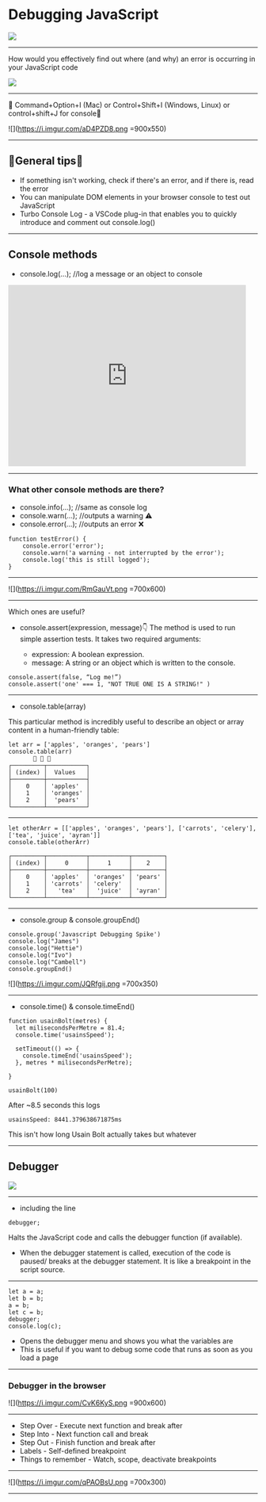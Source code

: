 # Debugging JavaScript

![](https://media.giphy.com/media/Rkis28kMJd1aE/giphy.gif)


---



How would you effectively find out where (and why) an error is occurring in your JavaScript code

![](https://media.giphy.com/media/rMS1sUPhv95f2/giphy.gif)


---

 🤯 Command+Option+I (Mac) or Control+Shift+I (Windows, Linux) or control+shift+J for console🤯 

![](https://i.imgur.com/aD4PZD8.png =900x550)


---

##  🤠General tips🤠
- If something isn't working, check if there's an error, and if there is, read the error
- You can manipulate DOM elements in your browser console to test out JavaScript
- Turbo Console Log - a VSCode plug-in that enables you to quickly introduce and comment out console.log()

---

## Console methods

+ console.log(...); //log a message or an object to console

<iframe src="https://giphy.com/embed/m8DnDYfRwEtvG" width="480" height="366" frameBorder="0" class="giphy-embed" allowFullScreen></iframe><p><a href="https://giphy.com/gifs/animation-90s-ren-and-stimpy-m8DnDYfRwEtvG"></a></p>

---


### What other console methods are there?

+ console.info(...); //same as console log
+ console.warn(...); //outputs a warning ⚠️
+ console.error(...); //outputs an error ❌

```JavaScript=1
function testError() {
    console.error('error');
    console.warn('a warning - not interrupted by the error');
    console.log('this is still logged');
}
```

---

![](https://i.imgur.com/RmGauVt.png =700x600)


---

Which ones are useful?

+ console.assert(expression, message)👇
The method is used to run simple assertion tests. It takes two required arguments:
 
  + expression: A boolean expression.
  + message: A string or an object which is written to the console.

```JavaScript=1
console.assert(false, “Log me!”)
console.assert('one' === 1, "NOT TRUE ONE IS A STRING!" )
```

---

+ console.table(array)

This particular method is incredibly useful to describe an object or array content in a human-friendly table:

```JavaScript=1
let arr = ['apples', 'oranges', 'pears']
console.table(arr)
       🍏 🍊 🍐
┌─────────┬───────────┐
│ (index) │  Values   │
├─────────┼───────────┤
│    0    │ 'apples'  │
│    1    │ 'oranges' │
│    2    │  'pears'  │
└─────────┴───────────┘
```

---

```JavaScript=420
let otherArr = [['apples', 'oranges', 'pears'], ['carrots', 'celery'], ['tea', 'juice', 'ayran']]
console.table(otherArr)

┌─────────┬───────────┬───────────┬─────────┐
│ (index) │     0     │     1     │    2    │
├─────────┼───────────┼───────────┼─────────┤
│    0    │ 'apples'  │ 'oranges' │ 'pears' │
│    1    │ 'carrots' │ 'celery'  │         │
│    2    │   'tea'   │  'juice'  │ 'ayran' │
└─────────┴───────────┴───────────┴─────────┘

```

---

+ console.group & console.groupEnd() 
```Javascript=1
console.group('Javascript Debugging Spike')
console.log("James")
console.log("Hettie")
console.log("Ivo")
console.log("Cambell")
console.groupEnd()
```

![](https://i.imgur.com/JQRfgij.png =700x350)


---

+ console.time() & console.timeEnd()


```JavaScript=1
function usainBolt(metres) {
  let milisecondsPerMetre = 81.4;
  console.time('usainsSpeed');
  
  setTimeout(() => {
    console.timeEnd('usainsSpeed');
  }, metres * milisecondsPerMetre);
  
}

usainBolt(100)
```

After ~8.5 seconds this logs

```JavaScript=1
usainsSpeed: 8441.379638671875ms
```

This isn't how long Usain Bolt actually takes but whatever

---

## Debugger

![](https://media.giphy.com/media/3o6nUPPGvsKSiNqvNC/giphy.gif)

---

+ including the line
```
debugger;
```
Halts the JavaScript code and calls the debugger function (if available).

+ When the debugger statement is called, execution of the code is paused/ breaks at the debugger statement. It is like a breakpoint in the script source.


---

```JavaScript1
let a = a;
let b = b;
a = b; 
let c = b; 
debugger;
console.log(c);
```
+ Opens the debugger menu and shows you what the variables are
+ This is useful if you want to debug some code that runs as soon as you load a page


---

### Debugger in the browser

![](https://i.imgur.com/CvK6KyS.png =900x600)

---

- Step Over - Execute next function and break after
- Step Into - Next function call and break
- Step Out - Finish function and break after
- Labels - Self-defined breakpoint
- Things to remember - Watch, scope, deactivate breakpoints

---

![](https://i.imgur.com/qPAOBsU.png =700x300)


---